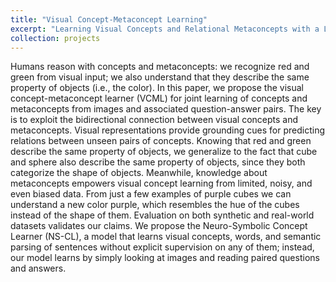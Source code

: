 ```yaml
---
title: "Visual Concept-Metaconcept Learning"
excerpt: "Learning Visual Concepts and Relational Metaconcepts with a Language Interface"
collection: projects 
---
```


Humans reason with concepts and metaconcepts: we recognize red and green from visual input; we also understand that they describe the same property of objects (i.e., the color).
In this paper, we propose the visual concept-metaconcept learner (VCML) for joint learning of concepts and metaconcepts from images and associated question-answer pairs.
The key is to exploit the bidirectional connection between visual concepts and metaconcepts.
Visual representations provide grounding cues for predicting relations between unseen pairs of concepts.
Knowing that red and green describe the same property of objects, we generalize to the fact that cube and sphere also describe the same property of objects, since they both categorize the shape of objects.
Meanwhile, knowledge about metaconcepts empowers visual concept learning from limited, noisy, and even biased data.
From just a few examples of purple cubes we can understand a new color purple, which resembles the hue of the cubes instead of the shape of them.
Evaluation on both synthetic and real-world datasets validates our claims.
We propose the Neuro-Symbolic Concept Learner (NS-CL), a model that learns visual concepts, words, and semantic parsing of sentences without explicit supervision on any of them; instead, our model learns by simply looking at images and reading paired questions and answers.
